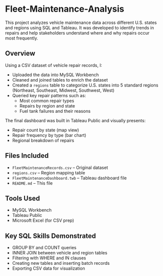 # Fleet-Maintenance-Analysis
This project analyzes vehicle maintenance data across different U.S. states and regions using SQL and Tableau. It was developed to identify trends in repairs and help stakeholders understand where and why repairs occur most frequently.

## Overview

Using a CSV dataset of vehicle repair records, I:

- Uploaded the data into MySQL Workbench
- Cleaned and joined tables to enrich the dataset
- Created a `regions` table to categorize U.S. states into 5 standard regions (Northeast, Southeast, Midwest, Southwest, West)
- Queried key repair patterns such as:
  - Most common repair types
  - Repairs by region and state
  - Fuel tank failures and their reasons

The final dashboard was built in Tableau Public and visually presents:
- Repair count by state (map view)
- Repair frequency by type (bar chart)
- Regional breakdown of repairs

##  Files Included

- `FleetMaintenanceRecords.csv` – Original dataset
- `regions.csv` – Region mapping table
- `FleetMaintenanceDashboard.twb` – Tableau dashboard file
- `README.md` – This file

## Tools Used

- MySQL Workbench
- Tableau Public
- Microsoft Excel (for CSV prep)

## Key SQL Skills Demonstrated

- GROUP BY and COUNT queries
- INNER JOIN between vehicle and region tables
- Filtering with WHERE and IN clauses
- Creating new tables and inserting batch records
- Exporting CSV data for visualization

